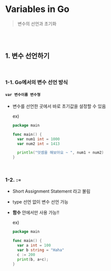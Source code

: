 # Variables in Go

> 변수의 선언과 초기화

<br>

<br>

## 1. 변수 선언하기

<br>

### 1-1. Go에서의 변수 선언 방식

#### `var 변수이름 변수형`

- 변수를 선언한 곳에서 바로 초기값을 설정할 수 있음

  ex)

  ```go
  package main
  
  func main() {
    var num1 int = 1000
    var num2 int = 1413
  
    println("덧셈을 해보아요 ~ ", num1 + num2)
  }
  ```

<br>

### 1-2. `:=`

- Short Assignment Statement 라고 불림

- type 선언 없이 변수 선언 가능

- **함수** 안에서만 사용 가능!!

  ex)

  ```go
  package main
  
  func main() {
  	var a int = 100
  	var b string = "Haha"
  	c := 200
  	print(b, a+c);
  }
  ```

  

